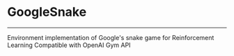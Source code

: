 # GoogleSnake
***
Environment implementation of Google's snake game for Reinforcement Learning
Compatible with OpenAI Gym API
